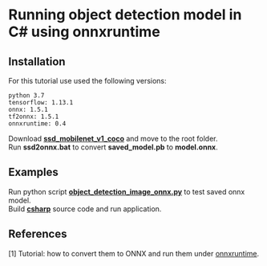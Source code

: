 # Running object detection model in C# using onnxruntime


## Installation
For this tutorial use used the following versions:
```
python 3.7
tensorflow: 1.13.1
onnx: 1.5.1
tf2onnx: 1.5.1
onnxruntime: 0.4
```
Download [**ssd_mobilenet_v1_coco**](http://download.tensorflow.org/models/object_detection/ssd_mobilenet_v1_coco_2018_01_28.tar.gz) and move to the root folder.  
Run **ssd2onnx.bat** to convert **saved_model.pb** to **model.onnx**.  

## Examples
Run python script [**object_detection_image_onnx.py**](object_detection_image_onnx.py) to test saved onnx model.  
Build [**csharp**](/csharp) source code and run application.  

## References
[1] Tutorial: how to convert them to ONNX and run them under [onnxruntime](https://github.com/onnx/tensorflow-onnx/blob/master/tutorials/ConvertingSSDMobilenetToONNX.ipynb). 

